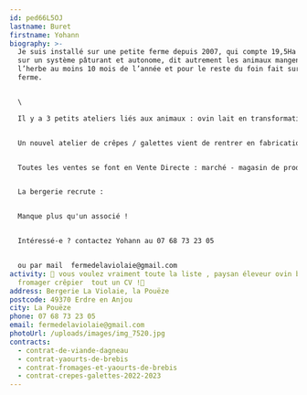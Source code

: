 ```yaml
---
id: ped66L5OJ
lastname: Buret
firstname: Yohann
biography: >-
  Je suis installé sur une petite ferme depuis 2007, qui compte 19,5Ha en bio,
  sur un système pâturant et autonome, dit autrement les animaux mangent de
  l’herbe au moins 10 mois de l’année et pour le reste du foin fait sur la
  ferme.


  \

  Il y a 3 petits ateliers liés aux animaux : ovin lait en transformation yaourts et fromages, ovin viande et bovin viande.


  Un nouvel atelier de crêpes / galettes vient de rentrer en fabrication. Actuellement la farine pour les crêpes provient du blé de la ferme, l’objectif est le même pour la farine de sarrasin.


  Toutes les ventes se font en Vente Directe : marché - magasin de producteur - amap


  La bergerie recrute :


  Manque plus qu'un associé !


  Intéressé-e ? contactez Yohann au 07 68 73 23 05 


  ou par mail  fermedelaviolaie@gmail.com
activity: 🤔 vous voulez vraiment toute la liste , paysan éleveur ovin bovin
  fromager crêpier  tout un CV !🤣
address: Bergerie La Violaie, la Pouëze
postcode: 49370 Erdre en Anjou
city: La Pouëze
phone: 07 68 73 23 05
email: fermedelaviolaie@gmail.com
photoUrl: /uploads/images/img_7520.jpg
contracts:
  - contrat-de-viande-dagneau
  - contrat-yaourts-de-brebis
  - contrat-fromages-et-yaourts-de-brebis
  - contrat-crepes-galettes-2022-2023
---
```

